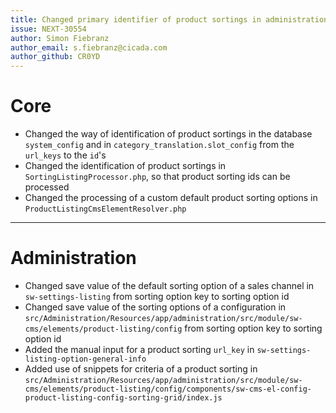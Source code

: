 ```yaml
---
title: Changed primary identifier of product sortings in administration to product sorting id
issue: NEXT-30554
author: Simon Fiebranz
author_email: s.fiebranz@cicada.com
author_github: CR0YD
---
```

# Core
* Changed the way of identification of product sortings in the database `system_config` and in `category_translation.slot_config` from the `url_keys` to the `id`'s
* Changed the identification of product sortings in `SortingListingProcessor.php`, so that product sorting ids can be processed
* Changed the processing of a custom default product sorting options in `ProductListingCmsElementResolver.php`
___
# Administration
* Changed save value of the default sorting option of a sales channel in `sw-settings-listing` from sorting option key to sorting option id
* Changed save value of the sorting options of a configuration in `src/Administration/Resources/app/administration/src/module/sw-cms/elements/product-listing/config` from sorting option key to sorting option id
* Added the manual input for a product sorting `url_key` in `sw-settings-listing-option-general-info`
* Added use of snippets for criteria of a product sorting in `src/Administration/Resources/app/administration/src/module/sw-cms/elements/product-listing/config/components/sw-cms-el-config-product-listing-config-sorting-grid/index.js`

